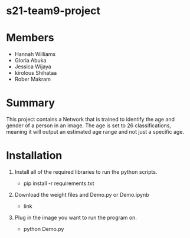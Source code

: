 # s21-team9-project

# Members
  - Hannah Williams
  - Gloria Abuka 
  - Jessica Wijaya
  - kirolous Shihataa 
  - Rober Makram


# Summary
  This project contains a Network that is trained to identify the age and gender of a person in an image. The age is set to 26 classifications, meaning it will output an estimated age range and not just a specific age.
  
  
  
# Installation 
  1. Install all of the required libraries to run the python scripts.
      - pip install -r requirements.txt
      
  2. Download the weight files and Demo.py or Demo.ipynb
      - link
      
  3. Plug in the image you want to run the program on.
      - python Demo.py

